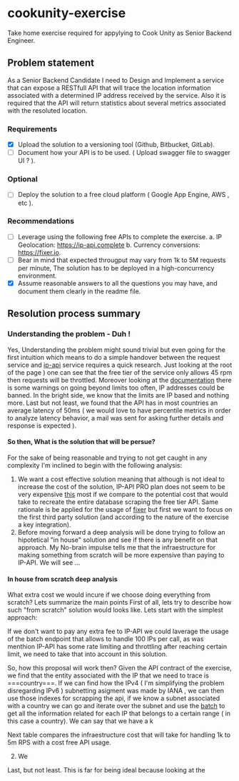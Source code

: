 # cookunity-exercise
Take home exercise required for appylying to Cook Unity as Senior Backend Engineer.
## Problem statement
As a Senior Backend Candidate I need to Design and Implement a service that can expose a RESTfull API that will trace the location information associated with a determined IP address received by the service. Also it is required that the API will return statistics about several metrics associated with the resoluted location.
### Requirements 
- [x] Upload the solution to a versioning tool (Github, Bitbucket, GitLab).
- [ ] Document how your API is to be used. ( Upload swagger file to swagger UI ? ).
### Optional
- [ ] Deploy the solution to a free cloud platform ( Google App Engine, AWS , etc ).
### Recommendations
- [ ] Leverage using the following free APIs to complete the exercise.
	a. IP Geolocation: https://ip-api.complete
	b. Currency conversions: https://fixer.io.
- [ ] Bear in mind that expected througput may vary from 1k to 5M requests per minute,
   The solution has to be deployed in a high-concurrency environment.
- [X] Assume reasonable answers to all the questions you may have, and document them clearly in the readme file.
## Resolution process summary
### Understanding the problem - Duh !
Yes, Understanding the problem might sound trivial but even going for the first intuition which means to do a simple handover between the request service and [ip-api](https://ip-api.com/#pricing) service requires a quick research. Just looking at the root of the page ) one can see that the free tier of the service only allows 45 rpm then requests will be throttled. Moreover looking at the [documentation](https://ip-api.com/docs/api:json) there is some warnings on going beyond limits too often, IP addresses could be banned.
In the bright side, we know that the limits are IP based and nothing more. 
Last but not least, we found that the API has in most countries an average latency of 50ms ( we would love to have percentile metrics in order to analyze latency behavior, a mail was sent for asking further details and response is expected ).

#### So then, What is the solution that will be persue?
For the sake of being reasonable and trying to not get caught in any complexity I'm inclined to begin with the following analysis:

1. We want a cost effective solution meaning that although is not ideal to increase the cost of the solution, IP-API PRO plan does not seem to be very expensive [this](https://members.ip-api.com/#pricing) most if we compare to the potential cost that would take to recreate the entire database scraping the free tier API. Same rationale is be applied for the usage of [fixer](https://fixer.io) but first we want to focus on the first third party solution (and according to the nature of the exercise a key integration).
2. Before moving forward a deep analysis will be done trying to follow an hipotetical "in house" solution and see if there is any benefit on that approach. My No-brain impulse tells me that the infraestructure for making something from scratch will be more expensive than paying to IP-API. We will see ...

#### In house from scratch deep analysis
What extra cost we would incure if we choose doing everything from scratch? Lets summarize the main points
First of all, lets try to describe how such "from scratch" solution would looks like. Lets start with the simplest approach:

If we don't want to pay any extra fee to IP-API we could laverage the usage of the batch endpoint that allows to handle 100 IPs per call, as was menthion IP-API has some rate limiting 
and throttling after reaching certain limit, we need to take that into account in this solution.

So, how this proposal will work then? Given the API contract of the exercise, we find that the entity associated with the IP that we need to trace is ===country===. If we can find
how the IPv4 ( I'm simplifying the problem disregarding IPv6 ) subnetting asigment was made by IANA , we can then use those indexes for scrapping the api, if we know a subnet associated with a country we can go and iterate over the subnet and use the [batch](https://ip-api.com/docs/api:batch) to get all the information related for each IP that belongs to a certain range ( in this case a country). We can say that we have a k


Next table compares the infraestructure cost that will take for handling 1k to 5m RPS with a cost free API usage.


2) We 


Last, but not least.
This is far for being ideal because looking at the 



### 
